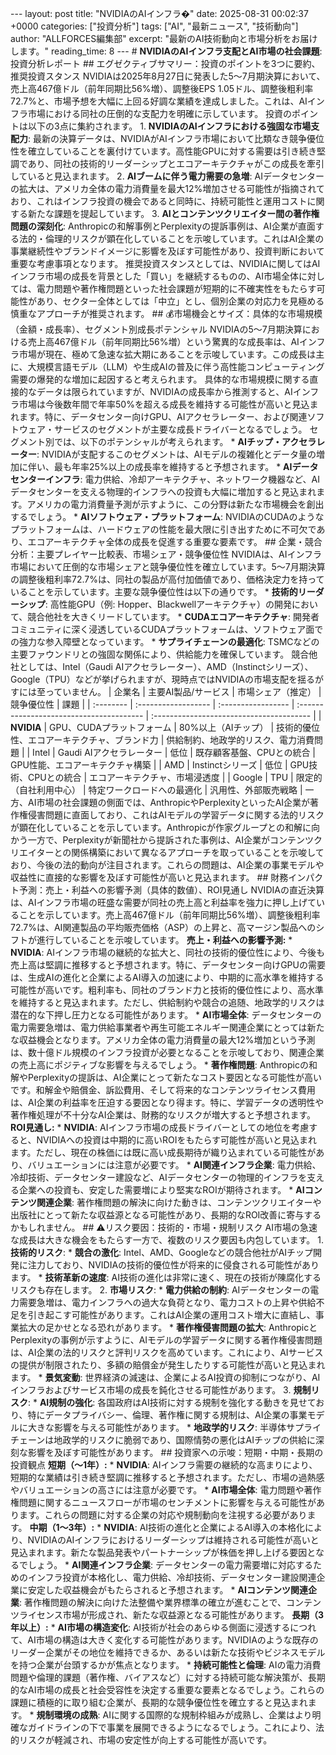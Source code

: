 --- layout: post title: "NVIDIAのAIインフラ�" date: 2025-08-31 00:02:37 +0000 categories: ["投資分析"] tags: ["AI", "最新ニュース", "技術動向"] author: "ALLFORCES編集部" excerpt: "最新のAI技術動向と市場分析をお届けします。" reading_time: 8 --- # **NVIDIAのAIインフラ支配とAI市場の社会課題**: 投資分析レポート ## エグゼクティブサマリー：投資のポイントを3つに要約、推奨投資スタンス NVIDIAは2025年8月27日に発表した5～7月期決算において、売上高467億ドル（前年同期比56%増）、調整後EPS 1.05ドル、調整後粗利率72.7%と、市場予想を大幅に上回る好調な業績を達成しました。これは、AIインフラ市場における同社の圧倒的な支配力を明確に示しています。 投資のポイントは以下の3点に集約されます。 1. **NVIDIAのAIインフラにおける強固な市場支配力**: 最新の決算データは、NVIDIAがAIインフラ市場において比類なき競争優位性を確立していることを裏付けています。高性能GPUに対する需要は引き続き堅調であり、同社の技術的リーダーシップとエコアーキテクチャがこの成長を牽引していると見込まれます。 2. **AIブームに伴う電力需要の急増**: AIデータセンターの拡大は、アメリカ全体の電力消費量を最大12%増加させる可能性が指摘されており、これはインフラ投資の機会であると同時に、持続可能性と運用コストに関する新たな課題を提起しています。 3. **AIとコンテンツクリエイター間の著作権問題の深刻化**: Anthropicの和解事例とPerplexityの提訴事例は、AI企業が直面する法的・倫理的リスクが顕在化していることを示唆しています。これはAI企業の事業継続性やブランドイメージに影響を及ぼす可能性があり、投資判断において重要な考慮事項となります。 推奨投資スタンスとしては、NVIDIAに関してはAIインフラ市場の成長を背景とした「買い」を継続するものの、AI市場全体に対しては、電力問題や著作権問題といった社会課題が短期的に不確実性をもたらす可能性があり、セクター全体としては「中立」とし、個別企業の対応力を見極める慎重なアプローチが推奨されます。 ## 💰市場機会とサイズ：具体的な市場規模（金額・成長率）、セグメント別成長ポテンシャル NVIDIAの5～7月期決算における売上高467億ドル（前年同期比56%増）という驚異的な成長率は、AIインフラ市場が現在、極めて急速な拡大期にあることを示唆しています。この成長は主に、大規模言語モデル（LLM）や生成AIの普及に伴う高性能コンピューティング需要の爆発的な増加に起因すると考えられます。 具体的な市場規模に関する直接的なデータは限られていますが、NVIDIAの成長率から推測すると、AIインフラ市場は今後数年間で年率50%を超える成長を維持する可能性が高いと見込まれます。特に、データセンター向けGPU、AIアクセラレーター、および関連ソフトウェア・サービスのセグメントが主要な成長ドライバーとなるでしょう。 セグメント別では、以下のポテンシャルが考えられます。 * **AIチップ・アクセラレーター**: NVIDIAが支配するこのセグメントは、AIモデルの複雑化とデータ量の増加に伴い、最も年率25%以上の成長率を維持すると予想されます。 * **AIデータセンターインフラ**: 電力供給、冷却アーキテクチャ、ネットワーク機器など、AIデータセンターを支える物理的インフラへの投資も大幅に増加すると見込まれます。アメリカの電力消費量予測が示すように、この分野は新たな市場機会を創出するでしょう。 * **AIソフトウェア・プラットフォーム**: NVIDIAのCUDAのようなプラットフォームは、ハードウェアの性能を最大限に引き出すために不可欠であり、エコアーキテクチャ全体の成長を促進する重要な要素です。 ## 企業・競合分析：主要プレイヤー比較表、市場シェア・競争優位性 NVIDIAは、AIインフラ市場において圧倒的な市場シェアと競争優位性を確立しています。5～7月期決算の調整後粗利率72.7%は、同社の製品が高付加価値であり、価格決定力を持っていることを示しています。主要な競争優位性は以下の通りです。 * **技術的リーダーシップ**: 高性能GPU（例: Hopper、Blackwellアーキテクチャ）の開発において、競合他社を大きくリードしています。 * **CUDAエコアーキテクチャ**: 開発者コミュニティに深く浸透しているCUDAプラットフォームは、ソフトウェア面での強力な参入障壁となっています。 * **サプライチェーンの最適化**: TSMCなどの主要ファウンドリとの強固な関係により、供給能力を確保しています。 競合他社としては、Intel（Gaudi AIアクセラレーター）、AMD（Instinctシリーズ）、Google（TPU）などが挙げられますが、現時点ではNVIDIAの市場支配を揺るがすには至っていません。 | 企業名 | 主要AI製品/サービス | 市場シェア（推定） | 競争優位性 | 課題 | | :-------- | :------------------ | :----------------- | :--------------------------------------- | :--------------------------------------- | | **NVIDIA** | GPU、CUDAプラットフォーム | 80%以上（AIチップ） | 技術的優位性、エコアーキテクチャ、ブランド力 | 供給制約、地政学的リスク、電力消費問題 | | Intel | Gaudi AIアクセラレーター | 低位 | 既存顧客基盤、CPUとの統合 | GPU性能、エコアーキテクチャ構築 | | AMD | Instinctシリーズ | 低位 | GPU技術、CPUとの統合 | エコアーキテクチャ、市場浸透度 | | Google | TPU | 限定的（自社利用中心） | 特定ワークロードへの最適化 | 汎用性、外部販売戦略 | 一方、AI市場の社会課題の側面では、AnthropicやPerplexityといったAI企業が著作権侵害問題に直面しており、これはAIモデルの学習データに関する法的リスクが顕在化していることを示しています。Anthropicが作家グループとの和解に向かう一方で、Perplexityが新聞社から提訴された事例は、AI企業がコンテンツクリエイターとの関係構築において異なるアプローチを取っていることを示唆しており、今後の法的動向が注目されます。これらの問題は、AI企業の事業モデルや収益性に直接的な影響を及ぼす可能性が高いと見込まれます。 ## 財務インパクト予測：売上・利益への影響予測（具体的数値）、ROI見通し NVIDIAの直近決算は、AIインフラ市場の旺盛な需要が同社の売上高と利益率を強力に押し上げていることを示しています。売上高467億ドル（前年同期比56%増）、調整後粗利率72.7%は、AI関連製品の平均販売価格（ASP）の上昇と、高マージン製品へのシフトが進行していることを示唆しています。 **売上・利益への影響予測:** * **NVIDIA**: AIインフラ市場の継続的な拡大と、同社の技術的優位性により、今後も売上高は堅調に推移すると予想されます。特に、データセンター向けGPUの需要は、生成AIの進化と企業によるAI導入の加速により、中期的に高水準を維持する可能性が高いです。粗利率も、同社のブランド力と技術的優位性により、高水準を維持すると見込まれます。ただし、供給制約や競合の追随、地政学的リスクは潜在的な下押し圧力となる可能性があります。 * **AI市場全体**: データセンターの電力需要急増は、電力供給事業者や再生可能エネルギー関連企業にとっては新たな収益機会となります。アメリカ全体の電力消費量の最大12%増加という予測は、数十億ドル規模のインフラ投資が必要となることを示唆しており、関連企業の売上高にポジティブな影響を与えるでしょう。 * **著作権問題**: Anthropicの和解やPerplexityの提訴は、AI企業にとって新たなコスト要因となる可能性が高いです。和解金や賠償金、訴訟費用、そして将来的なコンテンツライセンス費用は、AI企業の利益率を圧迫する要因となり得ます。特に、学習データの透明性や著作権処理が不十分なAI企業は、財務的なリスクが増大すると予想されます。 **ROI見通し:** * **NVIDIA**: AIインフラ市場の成長ドライバーとしての地位を考慮すると、NVIDIAへの投資は中期的に高いROIをもたらす可能性が高いと見込まれます。ただし、現在の株価には既に高い成長期待が織り込まれている可能性があり、バリュエーションには注意が必要です。 * **AI関連インフラ企業**: 電力供給、冷却技術、データセンター建設など、AIデータセンターの物理的インフラを支える企業への投資も、安定した需要増により堅実なROIが期待されます。 * **AIコンテンツ関連企業**: 著作権問題の解決に向けた動きは、コンテンツクリエイターや出版社にとって新たな収益源となる可能性があり、長期的なROI改善に寄与するかもしれません。 ## ⚠リスク要因：技術的・市場・規制リスク AI市場の急速な成長は大きな機会をもたらす一方で、複数のリスク要因も内包しています。 1. **技術的リスク**: * **競合の激化**: Intel、AMD、Googleなどの競合他社がAIチップ開発に注力しており、NVIDIAの技術的優位性が将来的に侵食される可能性があります。 * **技術革新の速度**: AI技術の進化は非常に速く、現在の技術が陳腐化するリスクも存在します。 2. **市場リスク**: * **電力供給の制約**: AIデータセンターの電力需要急増は、電力インフラへの過大な負荷となり、電力コストの上昇や供給不足を引き起こす可能性があります。これはAI企業の運用コスト増大に直結し、事業拡大の足かせとなる恐れがあります。 * **著作権侵害問題の拡大**: AnthropicとPerplexityの事例が示すように、AIモデルの学習データに関する著作権侵害問題は、AI企業の法的リスクと評判リスクを高めています。これにより、AIサービスの提供が制限されたり、多額の賠償金が発生したりする可能性が高いと見込まれます。 * **景気変動**: 世界経済の減速は、企業によるAI投資の抑制につながり、AIインフラおよびサービス市場の成長を鈍化させる可能性があります。 3. **規制リスク**: * **AI規制の強化**: 各国政府はAI技術に対する規制を強化する動きを見せており、特にデータプライバシー、倫理、著作権に関する規制は、AI企業の事業モデルに大きな影響を与える可能性があります。 * **地政学的リスク**: 半導体サプライチェーンは地政学的リスクに脆弱であり、国際情勢の悪化はAIチップの供給に深刻な影響を及ぼす可能性があります。 ## 投資家への示唆：短期・中期・長期の投資観点 **短期（〜1年）:** * **NVIDIA**: AIインフラ需要の継続的な高まりにより、短期的な業績は引き続き堅調に推移すると予想されます。ただし、市場の過熱感やバリュエーションの高さには注意が必要です。 * **AI市場全体**: 電力問題や著作権問題に関するニュースフローが市場のセンチメントに影響を与える可能性があります。これらの問題に対する企業の対応や規制動向を注視する必要があります。 **中期（1〜3年）:** * **NVIDIA**: AI技術の進化と企業によるAI導入の本格化により、NVIDIAのAIインフラにおけるリーダーシップは維持される可能性が高いと見込まれます。新たな製品発表やパートナーシップが株価を押し上げる要因となるでしょう。 * **AI関連インフラ企業**: データセンターの電力需要増に対応するためのインフラ投資が本格化し、電力供給、冷却技術、データセンター建設関連企業に安定した収益機会がもたらされると予想されます。 * **AIコンテンツ関連企業**: 著作権問題の解決に向けた法整備や業界標準の確立が進むことで、コンテンツライセンス市場が形成され、新たな収益源となる可能性があります。 **長期（3年以上）:** * **AI市場の構造変化**: AI技術が社会のあらゆる側面に浸透するにつれて、AI市場の構造は大きく変化する可能性があります。NVIDIAのような既存のリーダー企業がその地位を維持できるか、あるいは新たな技術やビジネスモデルを持つ企業が台頭するかが焦点となります。 * **持続可能性と倫理**: AIの電力消費問題や倫理的課題（著作権、バイアスなど）に対する持続可能な解決策が、長期的なAI市場の成長と社会受容性を決定する重要な要素となるでしょう。これらの課題に積極的に取り組む企業が、長期的な競争優位性を確立すると見込まれます。 * **規制環境の成熟**: AIに関する国際的な規制枠組みが成熟し、企業はより明確なガイドラインの下で事業を展開できるようになるでしょう。これにより、法的リスクが軽減され、市場の安定性が向上する可能性が高いです。
